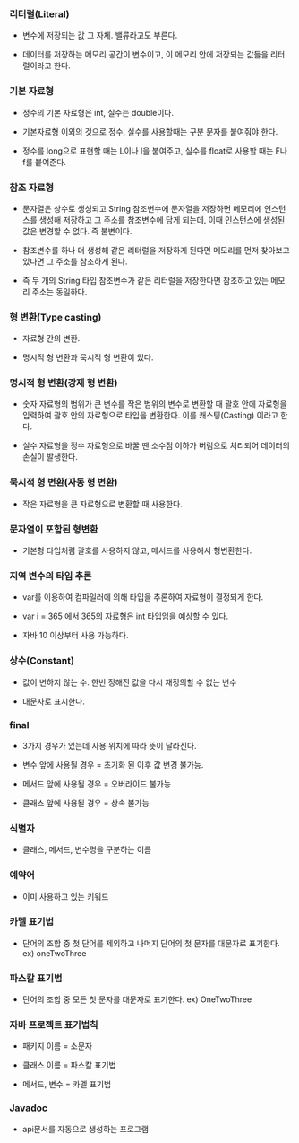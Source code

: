 ### 리터럴(Literal)

* 변수에 저장되는 값 그 자체. 밸류라고도 부른다.

* 데이터를 저장하는 메모리 공간이 변수이고, 이 메모리 안에 저장되는 값들을 리터럴이라고 한다.


### 기본 자료형

* 정수의 기본 자료형은 int, 실수는 double이다. 

* 기본자료형 이외의 것으로 정수, 실수를 사용할때는 구분 문자를 붙여줘야 한다.

* 정수를 long으로 표현할 때는 L이나 l을 붙여주고, 실수를 float로 사용할 때는 F나 f를 붙여준다. 


### 참조 자료형

* 문자열은 상수로 생성되고 String 참조변수에 문자열을 저장하면 메모리에 인스턴스를 생성해 저장하고 그 주소를 참조변수에 담게 되는데, 이때 인스턴스에 생성된 값은 변경할 수 없다. 즉 불변이다.

* 참조변수를 하나 더 생성해 같은 리터럴을 저장하게 된다면 메모리를 먼저 찾아보고 있다면 그 주소를 참조하게 된다.

* 즉 두 개의 String 타입 참조변수가 같은 리터럴을 저장한다면 참조하고 있는 메모리 주소는 동일하다.


### 형 변환(Type casting)

* 자료형 간의 변환.

* 명시적 형 변환과 묵시적 형 변환이 있다.


### 명시적 형 변환(강제 형 변환)

* 숫자 자료형의 범위가 큰 변수를 작은 범위의 변수로 변환할 때 괄호 안에 자료형을 입력하여 괄호 안의 자료형으로 타입을 변환한다. 이를 캐스팅(Casting) 이라고 한다.

* 실수 자료형을 정수 자료형으로 바꿀 땐 소수점 이하가 버림으로 처리되어 데이터의 손실이 발생한다.


### 묵시적 형 변환(자동 형 변환)

* 작은 자료형을 큰 자료형으로 변환할 때 사용한다.


### 문자열이 포함된 형변환

* 기본형 타입처럼 괄호를 사용하지 않고, 메서드를 사용해서 형변환한다.


### 지역 변수의 타입 추론

* var를 이용하여 컴파일러에 의해 타입을 추론하여 자료형이 결정되게 한다.

* var i = 365 에서 365의 자료형은 int 타입임을 예상할 수 있다. 

* 자바 10 이상부터 사용 가능하다.


### 상수(Constant)

* 값이 변하지 않는 수. 한번 정해진 값을 다시 재정의할 수 없는 변수

* 대문자로 표시한다.


### final

* 3가지 경우가 있는데 사용 위치에 따라 뜻이 달라진다.

* 변수 앞에 사용될 경우 = 초기화 된 이후 값 변경 불가능.

* 메서드 앞에 사용될 경우 = 오버라이드 불가능

* 클래스 앞에 사용될 경우 = 상속 불가능


### 식별자

* 클래스, 메서드, 변수명을 구분하는 이름


### 예약어

* 이미 사용하고 있는 키워드


### 카멜 표기법
 
* 단어의 조합 중 첫 단어를 제외하고 나머지 단어의 첫 문자를 대문자로 표기한다. ex) oneTwoThree


### 파스칼 표기법

* 단어의 조합 중 모든 첫 문자를 대문자로 표기한다. ex) OneTwoThree


### 자바 프로젝트 표기법칙

* 패키지 이름 = 소문자

* 클래스 이름 = 파스칼 표기법

* 메서드, 변수 = 카멜 표기법


### Javadoc

* api문서를 자동으로 생성하는 프로그램
